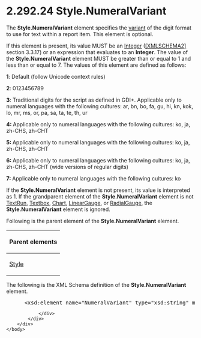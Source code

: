 <html dir="LTR" xmlns:mshelp="http://msdn.microsoft.com/mshelp" xmlns:ddue="http://ddue.schemas.microsoft.com/authoring/2003/5" xmlns:xlink="http://www.w3.org/1999/xlink" xmlns:tool="http://www.microsoft.com/tooltip">
    <head>
        <meta http-equiv="Content-Type" content="text/html; CHARSET=utf-8"></meta>
        <meta name="save" content="history"></meta>
        <title>2.292.24 Style.NumeralVariant</title>
        <xml>
            <mshelp:toctitle title="2.292.24 Style.NumeralVariant"></mshelp:toctitle>
            <mshelp:rltitle title="[MS-RDL]: Style.NumeralVariant"></mshelp:rltitle>
            <mshelp:keyword index="A" term="e1b67670-1195-48a5-afd8-033107befe20"></mshelp:keyword>
            <mshelp:attr name="DCSext.ContentType" value="open specification"></mshelp:attr>
            <mshelp:attr name="AssetID" value="e1b67670-1195-48a5-afd8-033107befe20"></mshelp:attr>
            <mshelp:attr name="TopicType" value="kbRef"></mshelp:attr>
            <mshelp:attr name="DCSext.Title" value="[MS-RDL]: Style.NumeralVariant" />
        </xml>
    </head>
    <body>
        <div id="header">
            <h1 class="heading">2.292.24 Style.NumeralVariant</h1>
        </div>
        <div id="mainSection">
            <div id="mainBody">
                <div id="allHistory" class="saveHistory"></div>
                <div id="sectionSection0" class="section" name="collapseableSection">
                    

<p>The <b>Style.NumeralVariant</b> element specifies the <a href="b2482b3f-74ab-4ca8-a9e5-c07955011743.htm#gt_a3af3eaf-64b7-499b-a95f-193cd4c27812">variant</a> of the digit format
to use for text within a report item. This element is optional. </p>

<p>If this element is present, its value MUST be an <a href="176fbb59-c3e2-430c-b1bb-37fd15df813e.htm">Integer</a> (<a href="https://go.microsoft.com/fwlink/?LinkId=90610">[XMLSCHEMA2]</a> section
3.3.17) or an expression that evaluates to an <b>Integer</b>. The value of the <b>Style.NumeralVariant</b>
element MUST be greater than or equal to 1 and less than or equal to 7. The values
of this element are defined as follows:</p>

<p><b>1</b>: Default (follow Unicode context rules)</p>

<p><b>2</b>: 0123456789</p>

<p><b>3</b>: Traditional digits for the script as
defined in GDI+. Applicable only to numeral languages with the following
cultures: ar, bn, bo, fa, gu, hi, kn, kok, lo, mr, ms, or, pa, sa, ta, te, th,
ur</p>

<p><b>4: </b>Applicable only to numeral languages with
the following cultures: ko, ja, zh-CHS, zh-CHT </p>

<p><b>5: </b>Applicable only to numeral languages with
the following cultures: ko, ja, zh-CHS, zh-CHT </p>

<p><b>6: </b>Applicable only to numeral languages with
the following cultures: ko, ja, zh-CHS, zh-CHT (wide versions of regular
digits)</p>

<p><b>7: </b>Applicable only to numeral languages with
the following cultures: ko </p>

<p>If the <b>Style.NumeralVariant</b> element is not present,
its value is interpreted as 1. If the grandparent element of the <b>Style.NumeralVariant</b>
element is not <a href="90623d67-443b-4480-9869-e03277a6223a.htm">TextRun</a>,
<a href="469d0032-b5ec-43d9-ab36-d3a88b9cc1f6.htm">Textbox</a>, <a href="b0ab5524-7eb2-47a7-a4d3-230f5c8c5526.htm">Chart</a>, <a href="021b569b-07ae-462a-ac62-d3ab51f183f5.htm">LinearGauge</a>, or <a href="2e113607-ee33-4abd-9ae3-6607c10d3c8a.htm">RadialGauge</a>, the <b>Style.NumeralVariant</b>
element is ignored.</p>

<p>Following is the parent element of the <b>Style.NumeralVariant</b>
element.</p>

<table>
 <thead>
  <tr>
   <th>
   <p>Parent elements</p>
   </th>
  </tr>
 </thead>
 <tr>
  <td>
  <p><a href="ea446209-9c6a-46ce-b472-fae8b8350b37.htm">Style</a></p>
  </td>
 </tr>
</table>

<p>The following is the XML Schema definition of the <b>Style.NumeralVariant</b>
element.</p>

<dl>
<dd>
<div><pre> &lt;xsd:element name=&quot;NumeralVariant&quot; type=&quot;xsd:string&quot; minOccurs=&quot;0&quot; /&gt;
</pre></div>
</dd></dl>


                </div>
            </div>
        </div>
    </body>
</html>
